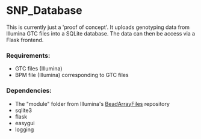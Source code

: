 # SNP_Database

This is currently just a 'proof of concept'. It uploads genotyping data from Illumina GTC files into a SQLite database. The data can then be access via a Flask frontend.

### Requirements:

- GTC files (Illumina)
- BPM file (Illumina) corresponding to GTC files

### Dependencies:

- The "module" folder from Illumina's [BeadArrayFiles](https://github.com/Illumina/BeadArrayFiles) repository
- sqlite3
- flask
- easygui
- logging
